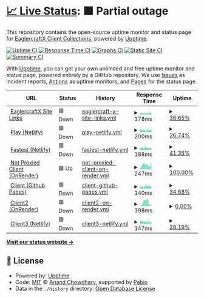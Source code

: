 # [📈 Live Status](https://eaglercraftx1-8.github.io/eaglercraft-uptime): <!--live status--> **🟧 Partial outage**

This repository contains the open-source uptime monitor and status page for [EaglercraftX Client Collections](https://git.eaglercraft.win/EaglercraftX-Client-Collections), powered by [Upptime](https://github.com/upptime/upptime).

[![Uptime CI](https://github.com/eaglercraftx1-8/eaglercraft-uptime/workflows/Uptime%20CI/badge.svg)](https://github.com/eaglercraftx1-8/eaglercraft-uptime/actions?query=workflow%3A%22Uptime+CI%22)
[![Response Time CI](https://github.com/eaglercraftx1-8/eaglercraft-uptime/workflows/Response%20Time%20CI/badge.svg)](https://github.com/eaglercraftx1-8/eaglercraft-uptime/actions?query=workflow%3A%22Response+Time+CI%22)
[![Graphs CI](https://github.com/eaglercraftx1-8/eaglercraft-uptime/workflows/Graphs%20CI/badge.svg)](https://github.com/eaglercraftx1-8/eaglercraft-uptime/actions?query=workflow%3A%22Graphs+CI%22)
[![Static Site CI](https://github.com/eaglercraftx1-8/eaglercraft-uptime/workflows/Static%20Site%20CI/badge.svg)](https://github.com/eaglercraftx1-8/eaglercraft-uptime/actions?query=workflow%3A%22Static+Site+CI%22)
[![Summary CI](https://github.com/eaglercraftx1-8/eaglercraft-uptime/workflows/Summary%20CI/badge.svg)](https://github.com/eaglercraftx1-8/eaglercraft-uptime/actions?query=workflow%3A%22Summary+CI%22)

With [Upptime](https://upptime.js.org), you can get your own unlimited and free uptime monitor and status page, powered entirely by a GitHub repository. We use [Issues](https://github.com/eaglercraftx1-8/eaglercraft-uptime/issues) as incident reports, [Actions](https://github.com/eaglercraftx1-8/eaglercraft-uptime/actions) as uptime monitors, and [Pages](https://eaglercraftx1-8.github.io/eaglercraft-uptime) for the status page.

<!--start: status pages-->
<!-- This summary is generated by Upptime (https://github.com/upptime/upptime) -->
<!-- Do not edit this manually, your changes will be overwritten -->
<!-- prettier-ignore -->
| URL | Status | History | Response Time | Uptime |
| --- | ------ | ------- | ------------- | ------ |
| <img alt="" src="https://icons.duckduckgo.com/ip3/www.eaglercraft.win.ico" height="13"> [EaglercraftX Site Links](https://www.eaglercraft.win) | 🟥 Down | [eaglercraft-x-site-links.yml](https://github.com/eaglercraftx1-8/eaglercraft-uptime/commits/HEAD/history/eaglercraft-x-site-links.yml) | <details><summary><img alt="Response time graph" src="./graphs/eaglercraft-x-site-links/response-time-week.png" height="20"> 178ms</summary><br><a href="https://eaglercraftx1-8.github.io/eaglercraft-uptime/history/eaglercraft-x-site-links"><img alt="Response time 199" src="https://img.shields.io/endpoint?url=https%3A%2F%2Fraw.githubusercontent.com%2Feaglercraftx1-8%2Feaglercraft-uptime%2FHEAD%2Fapi%2Feaglercraft-x-site-links%2Fresponse-time.json"></a><br><a href="https://eaglercraftx1-8.github.io/eaglercraft-uptime/history/eaglercraft-x-site-links"><img alt="24-hour response time 239" src="https://img.shields.io/endpoint?url=https%3A%2F%2Fraw.githubusercontent.com%2Feaglercraftx1-8%2Feaglercraft-uptime%2FHEAD%2Fapi%2Feaglercraft-x-site-links%2Fresponse-time-day.json"></a><br><a href="https://eaglercraftx1-8.github.io/eaglercraft-uptime/history/eaglercraft-x-site-links"><img alt="7-day response time 178" src="https://img.shields.io/endpoint?url=https%3A%2F%2Fraw.githubusercontent.com%2Feaglercraftx1-8%2Feaglercraft-uptime%2FHEAD%2Fapi%2Feaglercraft-x-site-links%2Fresponse-time-week.json"></a><br><a href="https://eaglercraftx1-8.github.io/eaglercraft-uptime/history/eaglercraft-x-site-links"><img alt="30-day response time 198" src="https://img.shields.io/endpoint?url=https%3A%2F%2Fraw.githubusercontent.com%2Feaglercraftx1-8%2Feaglercraft-uptime%2FHEAD%2Fapi%2Feaglercraft-x-site-links%2Fresponse-time-month.json"></a><br><a href="https://eaglercraftx1-8.github.io/eaglercraft-uptime/history/eaglercraft-x-site-links"><img alt="1-year response time 199" src="https://img.shields.io/endpoint?url=https%3A%2F%2Fraw.githubusercontent.com%2Feaglercraftx1-8%2Feaglercraft-uptime%2FHEAD%2Fapi%2Feaglercraft-x-site-links%2Fresponse-time-year.json"></a></details> | <details><summary><a href="https://eaglercraftx1-8.github.io/eaglercraft-uptime/history/eaglercraft-x-site-links">36.65%</a></summary><a href="https://eaglercraftx1-8.github.io/eaglercraft-uptime/history/eaglercraft-x-site-links"><img alt="All-time uptime 90.19%" src="https://img.shields.io/endpoint?url=https%3A%2F%2Fraw.githubusercontent.com%2Feaglercraftx1-8%2Feaglercraft-uptime%2FHEAD%2Fapi%2Feaglercraft-x-site-links%2Fuptime.json"></a><br><a href="https://eaglercraftx1-8.github.io/eaglercraft-uptime/history/eaglercraft-x-site-links"><img alt="24-hour uptime 33.10%" src="https://img.shields.io/endpoint?url=https%3A%2F%2Fraw.githubusercontent.com%2Feaglercraftx1-8%2Feaglercraft-uptime%2FHEAD%2Fapi%2Feaglercraft-x-site-links%2Fuptime-day.json"></a><br><a href="https://eaglercraftx1-8.github.io/eaglercraft-uptime/history/eaglercraft-x-site-links"><img alt="7-day uptime 36.65%" src="https://img.shields.io/endpoint?url=https%3A%2F%2Fraw.githubusercontent.com%2Feaglercraftx1-8%2Feaglercraft-uptime%2FHEAD%2Fapi%2Feaglercraft-x-site-links%2Fuptime-week.json"></a><br><a href="https://eaglercraftx1-8.github.io/eaglercraft-uptime/history/eaglercraft-x-site-links"><img alt="30-day uptime 85.42%" src="https://img.shields.io/endpoint?url=https%3A%2F%2Fraw.githubusercontent.com%2Feaglercraftx1-8%2Feaglercraft-uptime%2FHEAD%2Fapi%2Feaglercraft-x-site-links%2Fuptime-month.json"></a><br><a href="https://eaglercraftx1-8.github.io/eaglercraft-uptime/history/eaglercraft-x-site-links"><img alt="1-year uptime 90.19%" src="https://img.shields.io/endpoint?url=https%3A%2F%2Fraw.githubusercontent.com%2Feaglercraftx1-8%2Feaglercraft-uptime%2FHEAD%2Fapi%2Feaglercraft-x-site-links%2Fuptime-year.json"></a></details>
| <img alt="" src="https://icons.duckduckgo.com/ip3/play.eaglercraft.win.ico" height="13"> [Play (Netlify)](https://play.eaglercraft.win) | 🟥 Down | [play-netlify.yml](https://github.com/eaglercraftx1-8/eaglercraft-uptime/commits/HEAD/history/play-netlify.yml) | <details><summary><img alt="Response time graph" src="./graphs/play-netlify/response-time-week.png" height="20"> 200ms</summary><br><a href="https://eaglercraftx1-8.github.io/eaglercraft-uptime/history/play-netlify"><img alt="Response time 211" src="https://img.shields.io/endpoint?url=https%3A%2F%2Fraw.githubusercontent.com%2Feaglercraftx1-8%2Feaglercraft-uptime%2FHEAD%2Fapi%2Fplay-netlify%2Fresponse-time.json"></a><br><a href="https://eaglercraftx1-8.github.io/eaglercraft-uptime/history/play-netlify"><img alt="24-hour response time 228" src="https://img.shields.io/endpoint?url=https%3A%2F%2Fraw.githubusercontent.com%2Feaglercraftx1-8%2Feaglercraft-uptime%2FHEAD%2Fapi%2Fplay-netlify%2Fresponse-time-day.json"></a><br><a href="https://eaglercraftx1-8.github.io/eaglercraft-uptime/history/play-netlify"><img alt="7-day response time 200" src="https://img.shields.io/endpoint?url=https%3A%2F%2Fraw.githubusercontent.com%2Feaglercraftx1-8%2Feaglercraft-uptime%2FHEAD%2Fapi%2Fplay-netlify%2Fresponse-time-week.json"></a><br><a href="https://eaglercraftx1-8.github.io/eaglercraft-uptime/history/play-netlify"><img alt="30-day response time 213" src="https://img.shields.io/endpoint?url=https%3A%2F%2Fraw.githubusercontent.com%2Feaglercraftx1-8%2Feaglercraft-uptime%2FHEAD%2Fapi%2Fplay-netlify%2Fresponse-time-month.json"></a><br><a href="https://eaglercraftx1-8.github.io/eaglercraft-uptime/history/play-netlify"><img alt="1-year response time 211" src="https://img.shields.io/endpoint?url=https%3A%2F%2Fraw.githubusercontent.com%2Feaglercraftx1-8%2Feaglercraft-uptime%2FHEAD%2Fapi%2Fplay-netlify%2Fresponse-time-year.json"></a></details> | <details><summary><a href="https://eaglercraftx1-8.github.io/eaglercraft-uptime/history/play-netlify">26.74%</a></summary><a href="https://eaglercraftx1-8.github.io/eaglercraft-uptime/history/play-netlify"><img alt="All-time uptime 88.66%" src="https://img.shields.io/endpoint?url=https%3A%2F%2Fraw.githubusercontent.com%2Feaglercraftx1-8%2Feaglercraft-uptime%2FHEAD%2Fapi%2Fplay-netlify%2Fuptime.json"></a><br><a href="https://eaglercraftx1-8.github.io/eaglercraft-uptime/history/play-netlify"><img alt="24-hour uptime 31.61%" src="https://img.shields.io/endpoint?url=https%3A%2F%2Fraw.githubusercontent.com%2Feaglercraftx1-8%2Feaglercraft-uptime%2FHEAD%2Fapi%2Fplay-netlify%2Fuptime-day.json"></a><br><a href="https://eaglercraftx1-8.github.io/eaglercraft-uptime/history/play-netlify"><img alt="7-day uptime 26.74%" src="https://img.shields.io/endpoint?url=https%3A%2F%2Fraw.githubusercontent.com%2Feaglercraftx1-8%2Feaglercraft-uptime%2FHEAD%2Fapi%2Fplay-netlify%2Fuptime-week.json"></a><br><a href="https://eaglercraftx1-8.github.io/eaglercraft-uptime/history/play-netlify"><img alt="30-day uptime 83.14%" src="https://img.shields.io/endpoint?url=https%3A%2F%2Fraw.githubusercontent.com%2Feaglercraftx1-8%2Feaglercraft-uptime%2FHEAD%2Fapi%2Fplay-netlify%2Fuptime-month.json"></a><br><a href="https://eaglercraftx1-8.github.io/eaglercraft-uptime/history/play-netlify"><img alt="1-year uptime 88.66%" src="https://img.shields.io/endpoint?url=https%3A%2F%2Fraw.githubusercontent.com%2Feaglercraftx1-8%2Feaglercraft-uptime%2FHEAD%2Fapi%2Fplay-netlify%2Fuptime-year.json"></a></details>
| <img alt="" src="https://icons.duckduckgo.com/ip3/fastest.eaglercraft.win.ico" height="13"> [Fastest (Netlify)](https://fastest.eaglercraft.win) | 🟥 Down | [fastest-netlify.yml](https://github.com/eaglercraftx1-8/eaglercraft-uptime/commits/HEAD/history/fastest-netlify.yml) | <details><summary><img alt="Response time graph" src="./graphs/fastest-netlify/response-time-week.png" height="20"> 188ms</summary><br><a href="https://eaglercraftx1-8.github.io/eaglercraft-uptime/history/fastest-netlify"><img alt="Response time 199" src="https://img.shields.io/endpoint?url=https%3A%2F%2Fraw.githubusercontent.com%2Feaglercraftx1-8%2Feaglercraft-uptime%2FHEAD%2Fapi%2Ffastest-netlify%2Fresponse-time.json"></a><br><a href="https://eaglercraftx1-8.github.io/eaglercraft-uptime/history/fastest-netlify"><img alt="24-hour response time 199" src="https://img.shields.io/endpoint?url=https%3A%2F%2Fraw.githubusercontent.com%2Feaglercraftx1-8%2Feaglercraft-uptime%2FHEAD%2Fapi%2Ffastest-netlify%2Fresponse-time-day.json"></a><br><a href="https://eaglercraftx1-8.github.io/eaglercraft-uptime/history/fastest-netlify"><img alt="7-day response time 188" src="https://img.shields.io/endpoint?url=https%3A%2F%2Fraw.githubusercontent.com%2Feaglercraftx1-8%2Feaglercraft-uptime%2FHEAD%2Fapi%2Ffastest-netlify%2Fresponse-time-week.json"></a><br><a href="https://eaglercraftx1-8.github.io/eaglercraft-uptime/history/fastest-netlify"><img alt="30-day response time 198" src="https://img.shields.io/endpoint?url=https%3A%2F%2Fraw.githubusercontent.com%2Feaglercraftx1-8%2Feaglercraft-uptime%2FHEAD%2Fapi%2Ffastest-netlify%2Fresponse-time-month.json"></a><br><a href="https://eaglercraftx1-8.github.io/eaglercraft-uptime/history/fastest-netlify"><img alt="1-year response time 199" src="https://img.shields.io/endpoint?url=https%3A%2F%2Fraw.githubusercontent.com%2Feaglercraftx1-8%2Feaglercraft-uptime%2FHEAD%2Fapi%2Ffastest-netlify%2Fresponse-time-year.json"></a></details> | <details><summary><a href="https://eaglercraftx1-8.github.io/eaglercraft-uptime/history/fastest-netlify">41.35%</a></summary><a href="https://eaglercraftx1-8.github.io/eaglercraft-uptime/history/fastest-netlify"><img alt="All-time uptime 90.92%" src="https://img.shields.io/endpoint?url=https%3A%2F%2Fraw.githubusercontent.com%2Feaglercraftx1-8%2Feaglercraft-uptime%2FHEAD%2Fapi%2Ffastest-netlify%2Fuptime.json"></a><br><a href="https://eaglercraftx1-8.github.io/eaglercraft-uptime/history/fastest-netlify"><img alt="24-hour uptime 37.80%" src="https://img.shields.io/endpoint?url=https%3A%2F%2Fraw.githubusercontent.com%2Feaglercraftx1-8%2Feaglercraft-uptime%2FHEAD%2Fapi%2Ffastest-netlify%2Fuptime-day.json"></a><br><a href="https://eaglercraftx1-8.github.io/eaglercraft-uptime/history/fastest-netlify"><img alt="7-day uptime 41.35%" src="https://img.shields.io/endpoint?url=https%3A%2F%2Fraw.githubusercontent.com%2Feaglercraftx1-8%2Feaglercraft-uptime%2FHEAD%2Fapi%2Ffastest-netlify%2Fuptime-week.json"></a><br><a href="https://eaglercraftx1-8.github.io/eaglercraft-uptime/history/fastest-netlify"><img alt="30-day uptime 86.50%" src="https://img.shields.io/endpoint?url=https%3A%2F%2Fraw.githubusercontent.com%2Feaglercraftx1-8%2Feaglercraft-uptime%2FHEAD%2Fapi%2Ffastest-netlify%2Fuptime-month.json"></a><br><a href="https://eaglercraftx1-8.github.io/eaglercraft-uptime/history/fastest-netlify"><img alt="1-year uptime 90.92%" src="https://img.shields.io/endpoint?url=https%3A%2F%2Fraw.githubusercontent.com%2Feaglercraftx1-8%2Feaglercraft-uptime%2FHEAD%2Fapi%2Ffastest-netlify%2Fuptime-year.json"></a></details>
| <img alt="" src="https://icons.duckduckgo.com/ip3/notproxiedclient.eaglercraft.win.ico" height="13"> [Not Proxied Client (OnRender)](https://notproxiedclient.eaglercraft.win) | 🟩 Up | [not-proxied-client-on-render.yml](https://github.com/eaglercraftx1-8/eaglercraft-uptime/commits/HEAD/history/not-proxied-client-on-render.yml) | <details><summary><img alt="Response time graph" src="./graphs/not-proxied-client-on-render/response-time-week.png" height="20"> 247ms</summary><br><a href="https://eaglercraftx1-8.github.io/eaglercraft-uptime/history/not-proxied-client-on-render"><img alt="Response time 364" src="https://img.shields.io/endpoint?url=https%3A%2F%2Fraw.githubusercontent.com%2Feaglercraftx1-8%2Feaglercraft-uptime%2FHEAD%2Fapi%2Fnot-proxied-client-on-render%2Fresponse-time.json"></a><br><a href="https://eaglercraftx1-8.github.io/eaglercraft-uptime/history/not-proxied-client-on-render"><img alt="24-hour response time 374" src="https://img.shields.io/endpoint?url=https%3A%2F%2Fraw.githubusercontent.com%2Feaglercraftx1-8%2Feaglercraft-uptime%2FHEAD%2Fapi%2Fnot-proxied-client-on-render%2Fresponse-time-day.json"></a><br><a href="https://eaglercraftx1-8.github.io/eaglercraft-uptime/history/not-proxied-client-on-render"><img alt="7-day response time 247" src="https://img.shields.io/endpoint?url=https%3A%2F%2Fraw.githubusercontent.com%2Feaglercraftx1-8%2Feaglercraft-uptime%2FHEAD%2Fapi%2Fnot-proxied-client-on-render%2Fresponse-time-week.json"></a><br><a href="https://eaglercraftx1-8.github.io/eaglercraft-uptime/history/not-proxied-client-on-render"><img alt="30-day response time 335" src="https://img.shields.io/endpoint?url=https%3A%2F%2Fraw.githubusercontent.com%2Feaglercraftx1-8%2Feaglercraft-uptime%2FHEAD%2Fapi%2Fnot-proxied-client-on-render%2Fresponse-time-month.json"></a><br><a href="https://eaglercraftx1-8.github.io/eaglercraft-uptime/history/not-proxied-client-on-render"><img alt="1-year response time 364" src="https://img.shields.io/endpoint?url=https%3A%2F%2Fraw.githubusercontent.com%2Feaglercraftx1-8%2Feaglercraft-uptime%2FHEAD%2Fapi%2Fnot-proxied-client-on-render%2Fresponse-time-year.json"></a></details> | <details><summary><a href="https://eaglercraftx1-8.github.io/eaglercraft-uptime/history/not-proxied-client-on-render">100.00%</a></summary><a href="https://eaglercraftx1-8.github.io/eaglercraft-uptime/history/not-proxied-client-on-render"><img alt="All-time uptime 100.00%" src="https://img.shields.io/endpoint?url=https%3A%2F%2Fraw.githubusercontent.com%2Feaglercraftx1-8%2Feaglercraft-uptime%2FHEAD%2Fapi%2Fnot-proxied-client-on-render%2Fuptime.json"></a><br><a href="https://eaglercraftx1-8.github.io/eaglercraft-uptime/history/not-proxied-client-on-render"><img alt="24-hour uptime 100.00%" src="https://img.shields.io/endpoint?url=https%3A%2F%2Fraw.githubusercontent.com%2Feaglercraftx1-8%2Feaglercraft-uptime%2FHEAD%2Fapi%2Fnot-proxied-client-on-render%2Fuptime-day.json"></a><br><a href="https://eaglercraftx1-8.github.io/eaglercraft-uptime/history/not-proxied-client-on-render"><img alt="7-day uptime 100.00%" src="https://img.shields.io/endpoint?url=https%3A%2F%2Fraw.githubusercontent.com%2Feaglercraftx1-8%2Feaglercraft-uptime%2FHEAD%2Fapi%2Fnot-proxied-client-on-render%2Fuptime-week.json"></a><br><a href="https://eaglercraftx1-8.github.io/eaglercraft-uptime/history/not-proxied-client-on-render"><img alt="30-day uptime 100.00%" src="https://img.shields.io/endpoint?url=https%3A%2F%2Fraw.githubusercontent.com%2Feaglercraftx1-8%2Feaglercraft-uptime%2FHEAD%2Fapi%2Fnot-proxied-client-on-render%2Fuptime-month.json"></a><br><a href="https://eaglercraftx1-8.github.io/eaglercraft-uptime/history/not-proxied-client-on-render"><img alt="1-year uptime 100.00%" src="https://img.shields.io/endpoint?url=https%3A%2F%2Fraw.githubusercontent.com%2Feaglercraftx1-8%2Feaglercraft-uptime%2FHEAD%2Fapi%2Fnot-proxied-client-on-render%2Fuptime-year.json"></a></details>
| <img alt="" src="https://icons.duckduckgo.com/ip3/client.eaglercraft.win.ico" height="13"> [Client (Github Pages)](https://client.eaglercraft.win) | 🟥 Down | [client-github-pages.yml](https://github.com/eaglercraftx1-8/eaglercraft-uptime/commits/HEAD/history/client-github-pages.yml) | <details><summary><img alt="Response time graph" src="./graphs/client-github-pages/response-time-week.png" height="20"> 140ms</summary><br><a href="https://eaglercraftx1-8.github.io/eaglercraft-uptime/history/client-github-pages"><img alt="Response time 134" src="https://img.shields.io/endpoint?url=https%3A%2F%2Fraw.githubusercontent.com%2Feaglercraftx1-8%2Feaglercraft-uptime%2FHEAD%2Fapi%2Fclient-github-pages%2Fresponse-time.json"></a><br><a href="https://eaglercraftx1-8.github.io/eaglercraft-uptime/history/client-github-pages"><img alt="24-hour response time 171" src="https://img.shields.io/endpoint?url=https%3A%2F%2Fraw.githubusercontent.com%2Feaglercraftx1-8%2Feaglercraft-uptime%2FHEAD%2Fapi%2Fclient-github-pages%2Fresponse-time-day.json"></a><br><a href="https://eaglercraftx1-8.github.io/eaglercraft-uptime/history/client-github-pages"><img alt="7-day response time 140" src="https://img.shields.io/endpoint?url=https%3A%2F%2Fraw.githubusercontent.com%2Feaglercraftx1-8%2Feaglercraft-uptime%2FHEAD%2Fapi%2Fclient-github-pages%2Fresponse-time-week.json"></a><br><a href="https://eaglercraftx1-8.github.io/eaglercraft-uptime/history/client-github-pages"><img alt="30-day response time 138" src="https://img.shields.io/endpoint?url=https%3A%2F%2Fraw.githubusercontent.com%2Feaglercraftx1-8%2Feaglercraft-uptime%2FHEAD%2Fapi%2Fclient-github-pages%2Fresponse-time-month.json"></a><br><a href="https://eaglercraftx1-8.github.io/eaglercraft-uptime/history/client-github-pages"><img alt="1-year response time 134" src="https://img.shields.io/endpoint?url=https%3A%2F%2Fraw.githubusercontent.com%2Feaglercraftx1-8%2Feaglercraft-uptime%2FHEAD%2Fapi%2Fclient-github-pages%2Fresponse-time-year.json"></a></details> | <details><summary><a href="https://eaglercraftx1-8.github.io/eaglercraft-uptime/history/client-github-pages">34.68%</a></summary><a href="https://eaglercraftx1-8.github.io/eaglercraft-uptime/history/client-github-pages"><img alt="All-time uptime 89.89%" src="https://img.shields.io/endpoint?url=https%3A%2F%2Fraw.githubusercontent.com%2Feaglercraftx1-8%2Feaglercraft-uptime%2FHEAD%2Fapi%2Fclient-github-pages%2Fuptime.json"></a><br><a href="https://eaglercraftx1-8.github.io/eaglercraft-uptime/history/client-github-pages"><img alt="24-hour uptime 27.22%" src="https://img.shields.io/endpoint?url=https%3A%2F%2Fraw.githubusercontent.com%2Feaglercraftx1-8%2Feaglercraft-uptime%2FHEAD%2Fapi%2Fclient-github-pages%2Fuptime-day.json"></a><br><a href="https://eaglercraftx1-8.github.io/eaglercraft-uptime/history/client-github-pages"><img alt="7-day uptime 34.68%" src="https://img.shields.io/endpoint?url=https%3A%2F%2Fraw.githubusercontent.com%2Feaglercraftx1-8%2Feaglercraft-uptime%2FHEAD%2Fapi%2Fclient-github-pages%2Fuptime-week.json"></a><br><a href="https://eaglercraftx1-8.github.io/eaglercraft-uptime/history/client-github-pages"><img alt="30-day uptime 84.97%" src="https://img.shields.io/endpoint?url=https%3A%2F%2Fraw.githubusercontent.com%2Feaglercraftx1-8%2Feaglercraft-uptime%2FHEAD%2Fapi%2Fclient-github-pages%2Fuptime-month.json"></a><br><a href="https://eaglercraftx1-8.github.io/eaglercraft-uptime/history/client-github-pages"><img alt="1-year uptime 89.89%" src="https://img.shields.io/endpoint?url=https%3A%2F%2Fraw.githubusercontent.com%2Feaglercraftx1-8%2Feaglercraft-uptime%2FHEAD%2Fapi%2Fclient-github-pages%2Fuptime-year.json"></a></details>
| <img alt="" src="https://icons.duckduckgo.com/ip3/client2.eaglercraft.win.ico" height="13"> [Client2 (OnRender)](https://client2.eaglercraft.win) | 🟥 Down | [client2-on-render.yml](https://github.com/eaglercraftx1-8/eaglercraft-uptime/commits/HEAD/history/client2-on-render.yml) | <details><summary><img alt="Response time graph" src="./graphs/client2-on-render/response-time-week.png" height="20"> 198ms</summary><br><a href="https://eaglercraftx1-8.github.io/eaglercraft-uptime/history/client2-on-render"><img alt="Response time 133" src="https://img.shields.io/endpoint?url=https%3A%2F%2Fraw.githubusercontent.com%2Feaglercraftx1-8%2Feaglercraft-uptime%2FHEAD%2Fapi%2Fclient2-on-render%2Fresponse-time.json"></a><br><a href="https://eaglercraftx1-8.github.io/eaglercraft-uptime/history/client2-on-render"><img alt="24-hour response time 94" src="https://img.shields.io/endpoint?url=https%3A%2F%2Fraw.githubusercontent.com%2Feaglercraftx1-8%2Feaglercraft-uptime%2FHEAD%2Fapi%2Fclient2-on-render%2Fresponse-time-day.json"></a><br><a href="https://eaglercraftx1-8.github.io/eaglercraft-uptime/history/client2-on-render"><img alt="7-day response time 198" src="https://img.shields.io/endpoint?url=https%3A%2F%2Fraw.githubusercontent.com%2Feaglercraftx1-8%2Feaglercraft-uptime%2FHEAD%2Fapi%2Fclient2-on-render%2Fresponse-time-week.json"></a><br><a href="https://eaglercraftx1-8.github.io/eaglercraft-uptime/history/client2-on-render"><img alt="30-day response time 150" src="https://img.shields.io/endpoint?url=https%3A%2F%2Fraw.githubusercontent.com%2Feaglercraftx1-8%2Feaglercraft-uptime%2FHEAD%2Fapi%2Fclient2-on-render%2Fresponse-time-month.json"></a><br><a href="https://eaglercraftx1-8.github.io/eaglercraft-uptime/history/client2-on-render"><img alt="1-year response time 133" src="https://img.shields.io/endpoint?url=https%3A%2F%2Fraw.githubusercontent.com%2Feaglercraftx1-8%2Feaglercraft-uptime%2FHEAD%2Fapi%2Fclient2-on-render%2Fresponse-time-year.json"></a></details> | <details><summary><a href="https://eaglercraftx1-8.github.io/eaglercraft-uptime/history/client2-on-render">0.00%</a></summary><a href="https://eaglercraftx1-8.github.io/eaglercraft-uptime/history/client2-on-render"><img alt="All-time uptime 0.00%" src="https://img.shields.io/endpoint?url=https%3A%2F%2Fraw.githubusercontent.com%2Feaglercraftx1-8%2Feaglercraft-uptime%2FHEAD%2Fapi%2Fclient2-on-render%2Fuptime.json"></a><br><a href="https://eaglercraftx1-8.github.io/eaglercraft-uptime/history/client2-on-render"><img alt="24-hour uptime 0.00%" src="https://img.shields.io/endpoint?url=https%3A%2F%2Fraw.githubusercontent.com%2Feaglercraftx1-8%2Feaglercraft-uptime%2FHEAD%2Fapi%2Fclient2-on-render%2Fuptime-day.json"></a><br><a href="https://eaglercraftx1-8.github.io/eaglercraft-uptime/history/client2-on-render"><img alt="7-day uptime 0.00%" src="https://img.shields.io/endpoint?url=https%3A%2F%2Fraw.githubusercontent.com%2Feaglercraftx1-8%2Feaglercraft-uptime%2FHEAD%2Fapi%2Fclient2-on-render%2Fuptime-week.json"></a><br><a href="https://eaglercraftx1-8.github.io/eaglercraft-uptime/history/client2-on-render"><img alt="30-day uptime 7.96%" src="https://img.shields.io/endpoint?url=https%3A%2F%2Fraw.githubusercontent.com%2Feaglercraftx1-8%2Feaglercraft-uptime%2FHEAD%2Fapi%2Fclient2-on-render%2Fuptime-month.json"></a><br><a href="https://eaglercraftx1-8.github.io/eaglercraft-uptime/history/client2-on-render"><img alt="1-year uptime 0.00%" src="https://img.shields.io/endpoint?url=https%3A%2F%2Fraw.githubusercontent.com%2Feaglercraftx1-8%2Feaglercraft-uptime%2FHEAD%2Fapi%2Fclient2-on-render%2Fuptime-year.json"></a></details>
| <img alt="" src="https://icons.duckduckgo.com/ip3/client3.eaglercraft.win.ico" height="13"> [Client3 (Netlify)](https://client3.eaglercraft.win) | 🟥 Down | [client3-netlify.yml](https://github.com/eaglercraftx1-8/eaglercraft-uptime/commits/HEAD/history/client3-netlify.yml) | <details><summary><img alt="Response time graph" src="./graphs/client3-netlify/response-time-week.png" height="20"> 147ms</summary><br><a href="https://eaglercraftx1-8.github.io/eaglercraft-uptime/history/client3-netlify"><img alt="Response time 167" src="https://img.shields.io/endpoint?url=https%3A%2F%2Fraw.githubusercontent.com%2Feaglercraftx1-8%2Feaglercraft-uptime%2FHEAD%2Fapi%2Fclient3-netlify%2Fresponse-time.json"></a><br><a href="https://eaglercraftx1-8.github.io/eaglercraft-uptime/history/client3-netlify"><img alt="24-hour response time 143" src="https://img.shields.io/endpoint?url=https%3A%2F%2Fraw.githubusercontent.com%2Feaglercraftx1-8%2Feaglercraft-uptime%2FHEAD%2Fapi%2Fclient3-netlify%2Fresponse-time-day.json"></a><br><a href="https://eaglercraftx1-8.github.io/eaglercraft-uptime/history/client3-netlify"><img alt="7-day response time 147" src="https://img.shields.io/endpoint?url=https%3A%2F%2Fraw.githubusercontent.com%2Feaglercraftx1-8%2Feaglercraft-uptime%2FHEAD%2Fapi%2Fclient3-netlify%2Fresponse-time-week.json"></a><br><a href="https://eaglercraftx1-8.github.io/eaglercraft-uptime/history/client3-netlify"><img alt="30-day response time 164" src="https://img.shields.io/endpoint?url=https%3A%2F%2Fraw.githubusercontent.com%2Feaglercraftx1-8%2Feaglercraft-uptime%2FHEAD%2Fapi%2Fclient3-netlify%2Fresponse-time-month.json"></a><br><a href="https://eaglercraftx1-8.github.io/eaglercraft-uptime/history/client3-netlify"><img alt="1-year response time 167" src="https://img.shields.io/endpoint?url=https%3A%2F%2Fraw.githubusercontent.com%2Feaglercraftx1-8%2Feaglercraft-uptime%2FHEAD%2Fapi%2Fclient3-netlify%2Fresponse-time-year.json"></a></details> | <details><summary><a href="https://eaglercraftx1-8.github.io/eaglercraft-uptime/history/client3-netlify">28.19%</a></summary><a href="https://eaglercraftx1-8.github.io/eaglercraft-uptime/history/client3-netlify"><img alt="All-time uptime 88.76%" src="https://img.shields.io/endpoint?url=https%3A%2F%2Fraw.githubusercontent.com%2Feaglercraftx1-8%2Feaglercraft-uptime%2FHEAD%2Fapi%2Fclient3-netlify%2Fuptime.json"></a><br><a href="https://eaglercraftx1-8.github.io/eaglercraft-uptime/history/client3-netlify"><img alt="24-hour uptime 40.17%" src="https://img.shields.io/endpoint?url=https%3A%2F%2Fraw.githubusercontent.com%2Feaglercraftx1-8%2Feaglercraft-uptime%2FHEAD%2Fapi%2Fclient3-netlify%2Fuptime-day.json"></a><br><a href="https://eaglercraftx1-8.github.io/eaglercraft-uptime/history/client3-netlify"><img alt="7-day uptime 28.19%" src="https://img.shields.io/endpoint?url=https%3A%2F%2Fraw.githubusercontent.com%2Feaglercraftx1-8%2Feaglercraft-uptime%2FHEAD%2Fapi%2Fclient3-netlify%2Fuptime-week.json"></a><br><a href="https://eaglercraftx1-8.github.io/eaglercraft-uptime/history/client3-netlify"><img alt="30-day uptime 83.30%" src="https://img.shields.io/endpoint?url=https%3A%2F%2Fraw.githubusercontent.com%2Feaglercraftx1-8%2Feaglercraft-uptime%2FHEAD%2Fapi%2Fclient3-netlify%2Fuptime-month.json"></a><br><a href="https://eaglercraftx1-8.github.io/eaglercraft-uptime/history/client3-netlify"><img alt="1-year uptime 88.76%" src="https://img.shields.io/endpoint?url=https%3A%2F%2Fraw.githubusercontent.com%2Feaglercraftx1-8%2Feaglercraft-uptime%2FHEAD%2Fapi%2Fclient3-netlify%2Fuptime-year.json"></a></details>

<!--end: status pages-->

[**Visit our status website →**](https://eaglercraftx1-8.github.io/eaglercraft-uptime)

## 📄 License

- Powered by: [Upptime](https://github.com/upptime/upptime)
- Code: [MIT](./LICENSE) © [Anand Chowdhary](https://anandchowdhary.com), supported by [Pabio](https://pabio.com)
- Data in the `./history` directory: [Open Database License](https://opendatacommons.org/licenses/odbl/1-0/)
